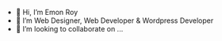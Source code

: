 - 👋 Hi, I’m Emon Roy
- 👀 I’m Web Designer, Web Developer & Wordpress Developer
- 💞️ I’m looking to collaborate on ...


<!---
emonroy40/emonroy40 is a ✨ special ✨ repository because its `README.md` (this file) appears on your GitHub profile.
You can click the Preview link to take a look at your changes.
--->
